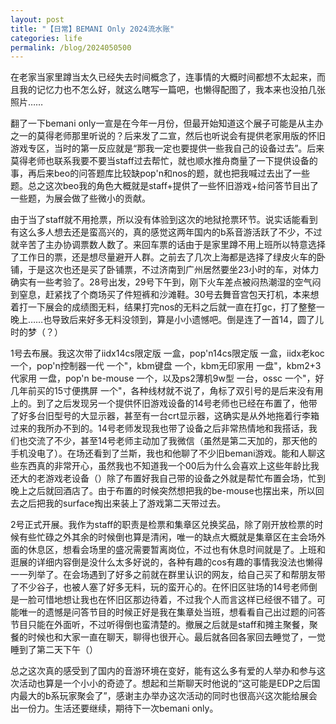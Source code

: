 ```yaml
---
layout: post
title: "【日常】BEMANI Only 2024流水账"
categories: life
permalink: /blog/2024050500
---
```


在老家当家里蹲当太久已经失去时间概念了，连事情的大概时间都想不太起来，而且我的记忆力也不怎么好，就这么瞎写一篇吧，也懒得配图了，我本来也没拍几张照片……

翻了一下bemani only一宣是在今年一月份，但最开始知道这个展子可能是从主办之一的莫得老师那里听说的？后来发了二宣，然后也听说会有提供老家用版的怀旧游戏专区，当时的第一反应就是“那我一定也要提供一些我自己的设备过去”。后来莫得老师也联系我要不要当staff过去帮忙，就也顺水推舟商量了一下提供设备的事，再后来beo的问答题库比较缺pop'n和nos的题，就也把我喊过去出了一些题。总之这次beo我的角色大概就是staff+提供了一些怀旧游戏+给问答节目出了一些题，为展会做了些微小的贡献。

由于当了staff就不用抢票，所以没有体验到这次的地狱抢票环节。说实话能看到有这么多人想去还是蛮高兴的，真的感觉这两年国内的b系音游活跃了不少，不过就辛苦了主办协调票数人数了。来回车票的话由于是家里蹲不用上班所以特意选择了工作日的票，还是想尽量避开人群。之前去了几次上海都是选择了绿皮火车的卧铺，于是这次也还是买了卧铺票，不过济南到广州居然要坐23小时的车，对体力确实有一些考验了。28号出发，29号下午到，刚下火车差点被闷热潮湿的空气闷到窒息，赶紧找了个商场买了件短裤和沙滩鞋。30号去舞音宫包天打机，本来想着打一下展会的成绩图无料，结果打完nos的无料之后就一直在打gc，打了整整一晚上……也导致后来好多无料没领到，算是小小遗憾吧。倒是连了一首14，圆了儿时的梦（？）

1号去布展。我这次带了iidx14cs限定版 一盒，pop'n14cs限定版 一盒，iidx老koc 一个，pop'n控制器一代 一个"，kbm键盘 一个，kbm无印家用 一盘"，kbm2+3代家用 一盘，pop'n be-mouse 一个，以及ps2薄机9w型 一台，ossc 一个"，好几年前买的15寸便携屏 一个"，各种线材就不说了，角标了双引号的是后来没有用上的。到了之后发现另一个提供怀旧游戏设备的14号老师也已经在布置了，他带了好多台旧型号的大显示器，甚至有一台crt显示器，这确实是从外地拖着行李箱过来的我所办不到的。14号老师发现我也带了设备之后非常热情地和我搭话，我们也交流了不少，甚至14号老师主动加了我微信（虽然是第二天加的，那天他的手机没电了）。在场还看到了兰斯，我也和他聊了不少旧bemani游戏。能和人聊这些东西真的非常开心，虽然我也不知道我一个00后为什么会喜欢上这些年龄比我还大的老游戏老设备（）除了布置好我自己带的设备之外就是帮忙布置会场，忙到晚上之后就回酒店了。由于布置的时候突然想把我的be-mouse也摆出来，所以回去之后把我的surface掏出来装上了游戏第二天带过去。

2号正式开展。我作为staff的职责是检票和集章区兑换奖品，除了刚开放检票的时候有些忙碌之外其余的时候倒也算是清闲，唯一的缺点大概就是集章区在主会场外面的休息区，想看会场里的盛况需要暂离岗位，不过也有休息时间就是了。上班和逛展的详细内容倒是没什么太多好说的，各种有趣的cos有趣的事情我没法也懒得一一列举了。在会场遇到了好多之前就在群里认识的网友，给自己买了和帮朋友带了不少谷子，也被人塞了好多无料，玩的蛮开心的。在怀旧区驻场的14号老师倒是一脸可惜地想让我也在怀旧区那边待着，不过我个人而言这样已经很不错了。可能唯一的遗憾是问答节目的时候正好是我在集章处当班，想看看自己出过题的问答节目只能在外面听，不过听得倒也蛮清楚的。撤展之后就是staff和摊主聚餐，聚餐的时候也和大家一直在聊天，聊得也很开心。最后就各回各家回去睡觉了，一觉睡到了第二天下午（）

总之这次真的感受到了国内的音游环境在变好，能有这么多有爱的人举办和参与这次活动也算是一个小小的奇迹了。想起和兰斯聊天时他说的“这可能是EDP之后国内最大的b系玩家聚会了”，感谢主办举办这次活动的同时也很高兴这次能给展会出一份力。生活还要继续，期待下一次bemani only。
